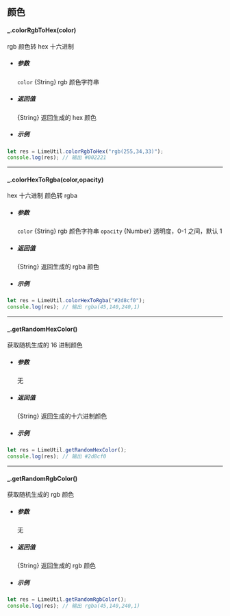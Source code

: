 ## 颜色

#### \_.colorRgbToHex(color)

rgb 颜色转 hex 十六进制

- ##### 参数

  `color` {String} rgb 颜色字符串

- ##### 返回值

  {String} 返回生成的 hex 颜色

- ##### 示例

```javascript
let res = LimeUtil.colorRgbToHex("rgb(255,34,33)");
console.log(res); // 输出 #002221
```

---

#### \_.colorHexToRgba(color,opacity)

hex 十六进制 颜色转 rgba

- ##### 参数

  `color` {String} rgb 颜色字符串
  `opacity` {Number} 透明度，0-1 之间，默认 1

- ##### 返回值

  {String} 返回生成的 rgba 颜色

- ##### 示例

```javascript
let res = LimeUtil.colorHexToRgba("#2d8cf0");
console.log(res); // 输出 rgba(45,140,240,1)
```

---

#### \_.getRandomHexColor()

获取随机生成的 16 进制颜色

- ##### 参数

  无

- ##### 返回值

  {String} 返回生成的十六进制颜色

- ##### 示例

```javascript
let res = LimeUtil.getRandomHexColor();
console.log(res); // 输出 #2d8cf0
```

---

#### \_.getRandomRgbColor()

获取随机生成的 rgb 颜色

- ##### 参数

  无

- ##### 返回值

  {String} 返回生成的 rgb 颜色

- ##### 示例

```javascript
let res = LimeUtil.getRandomRgbColor();
console.log(res); // 输出 rgba(45,140,240,1)
```
